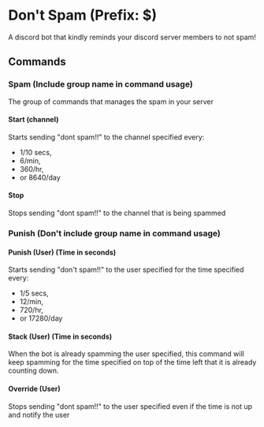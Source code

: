 # Don't Spam (Prefix: $)
A discord bot that kindly reminds your discord server members to not spam!

## Commands
### Spam (Include group name in command usage)
The group of commands that manages the spam in your server
#### Start (channel)
Starts sending "dont spam!!" to the channel specified every:
- 1/10 secs,
- 6/min,
- 360/hr,
- or 8640/day

#### Stop
Stops sending "dont spam!!" to the channel that is being spammed

### Punish (Don't include group name in command usage)
#### Punish (User) (Time in seconds)
Starts sending "don't spam!!" to the user specified for the time specified every:
- 1/5 secs,
- 12/min,
- 720/hr,
- or 17280/day

#### Stack (User) (Time in seconds)
When the bot is already spamming the user specified, this command will keep spamming for the time specified on top of the time left that it is already counting down.

#### Override (User)
Stops sending "dont spam!!" to the user specified even if the time is not up and notify the user
